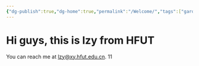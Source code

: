 ```yaml
---
{"dg-publish":true,"dg-home":true,"permalink":"/Welcome/","tags":["gardenEntry"],"dgPassFrontmatter":true,"created":"2025-04-23T19:33:43.050+08:00","updated":"2025-04-23T21:39:46.000+08:00"}
---
```



# Hi guys, this is lzy from HFUT
You can reach me at lzy@xy.hfut.edu.cn.
11